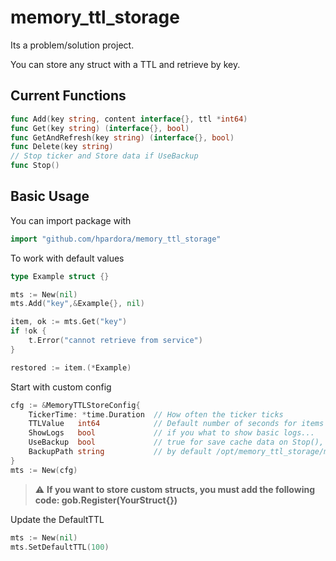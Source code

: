 # memory_ttl_storage
Its a problem/solution project.

You can store any struct with a TTL and retrieve by key.

## Current Functions
```go
func Add(key string, content interface{}, ttl *int64)
func Get(key string) (interface{}, bool)
func GetAndRefresh(key string) (interface{}, bool)
func Delete(key string) 
// Stop ticker and Store data if UseBackup
func Stop()
```

## Basic Usage

You can import package with
```go
import "github.com/hpardora/memory_ttl_storage"
```

To work with default values
```go
type Example struct {}

mts := New(nil)
mts.Add("key",&Example{}, nil)

item, ok := mts.Get("key")
if !ok {
    t.Error("cannot retrieve from service")
}

restored := item.(*Example)
```

Start with custom config
```go
cfg := &MemoryTTLStoreConfig{
	TickerTime: *time.Duration  // How often the ticker ticks
	TTLValue   int64            // Default number of seconds for items TTL 
	ShowLogs   bool             // if you what to show basic logs...
	UseBackup  bool             // true for save cache data on Stop(), and restore on startup
	BackupPath string           // by default /opt/memory_ttl_storage/mtstorage.dat
}
mts := New(cfg)
```
> :warning: **If you want to store custom structs, you must add the following code: gob.Register(YourStruct{})**

Update the DefaultTTL
```go
mts := New(nil)
mts.SetDefaultTTL(100)
```
